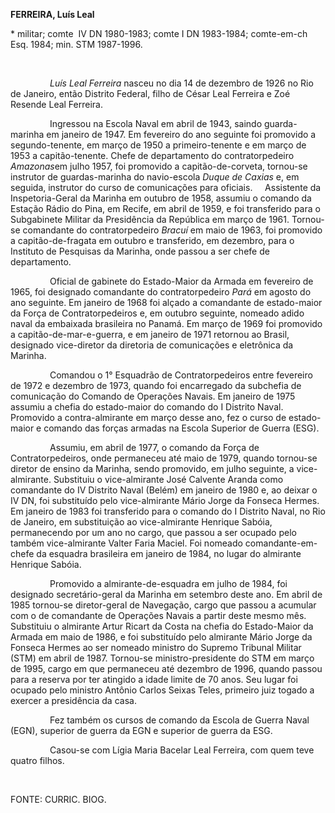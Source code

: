 **FERREIRA, Luís Leal**

\* militar; comte  IV DN 1980-1983; comte I DN 1983-1984; comte-em-ch
Esq. 1984; min. STM 1987-1996.

 

                *Luís Leal Ferreira* nasceu no dia 14 de dezembro de
1926 no Rio de Janeiro, então Distrito Federal, filho de César Leal
Ferreira e Zoé Resende Leal Ferreira.

                Ingressou na Escola Naval em abril de 1943, saindo
guarda-marinha em janeiro de 1947. Em fevereiro do ano seguinte foi
promovido a segundo-tenente, em março de 1950 a primeiro-tenente e em
março de 1953 a capitão-tenente. Chefe de departamento do
contratorpedeiro *Amazonas*em julho 1957, foi promovido a
capitão-de-corveta, tornou-se instrutor de guardas-marinha do
navio-escola *Duque de Caxias* e, em seguida, instrutor do curso de
comunicações para oficiais.     Assistente da Inspetoria-Geral da
Marinha em outubro de 1958, assumiu o comando da Estação Rádio do Pina,
em Recife, em abril de 1959, e foi transferido para o Subgabinete
Militar da Presidência da República em março de 1961. Tornou-se
comandante do contratorpedeiro *Bracuí* em maio de 1963, foi promovido a
capitão-de-fragata em outubro e transferido, em dezembro, para o
Instituto de Pesquisas da Marinha, onde passou a ser chefe de
departamento.

                Oficial de gabinete do Estado-Maior da Armada em
fevereiro de 1965, foi designado comandante do contratorpedeiro *Pará*
em agosto do ano seguinte. Em janeiro de 1968 foi alçado a comandante de
estado-maior da Força de Contratorpedeiros e, em outubro seguinte,
nomeado adido naval da embaixada brasileira no Panamá. Em março de 1969
foi promovido a capitão-de-mar-e-guerra, e em janeiro de 1971 retornou
ao Brasil, designado vice-diretor da diretoria de comunicações e
eletrônica da Marinha.

                Comandou o 1° Esquadrão de Contratorpedeiros entre
fevereiro de 1972 e dezembro de 1973, quando foi encarregado da
subchefia de comunicação do Comando de Operações Navais. Em janeiro de
1975 assumiu a chefia do estado-maior do comando do I Distrito Naval.
Promovido a contra-almirante em março desse ano, fez o curso de
estado-maior e comando das forças armadas na Escola Superior de Guerra
(ESG).

                Assumiu, em abril de 1977, o comando da Força de
Contratorpedeiros, onde permaneceu até maio de 1979, quando tornou-se
diretor de ensino da Marinha, sendo promovido, em julho seguinte, a
vice-almirante. Substituiu o vice-almirante José Calvente Aranda como
comandante do IV Distrito Naval (Belém) em janeiro de 1980 e, ao deixar
o IV DN, foi substituído pelo vice-almirante Mário Jorge da Fonseca
Hermes. Em janeiro de 1983 foi transferido para o comando do I Distrito
Naval, no Rio de Janeiro, em substituição ao vice-almirante Henrique
Sabóia, permanecendo por um ano no cargo, que passou a ser ocupado pelo
também vice-almirante Valter Faria Maciel. Foi nomeado
comandante-em-chefe da esquadra brasileira em janeiro de 1984, no lugar
do almirante Henrique Sabóia.

                Promovido a almirante-de-esquadra em julho de 1984, foi
designado secretário-geral da Marinha em setembro deste ano. Em abril de
1985 tornou-se diretor-geral de Navegação, cargo que passou a acumular
com o de comandante de Operações Navais a partir deste mesmo mês.
Substituiu o almirante Artur Ricart da Costa na chefia do Estado-Maior
da Armada em maio de 1986, e foi substituído pelo almirante Mário Jorge
da Fonseca Hermes ao ser nomeado ministro do Supremo Tribunal Militar
(STM) em abril de 1987. Tornou-se ministro-presidente do STM em março de
1995, cargo em que permaneceu até dezembro de 1996, quando passou para a
reserva por ter atingido a idade limite de 70 anos. Seu lugar foi
ocupado pelo ministro Antônio Carlos Seixas Teles, primeiro juiz togado
a exercer a presidência da casa.

                Fez também os cursos de comando da Escola de Guerra
Naval (EGN), superior de guerra da EGN e superior de guerra da ESG.

                Casou-se com Lígia Maria Bacelar Leal Ferreira, com quem
teve quatro filhos.

 

FONTE: CURRIC. BIOG.
